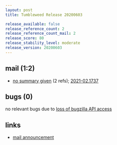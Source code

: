 ```yaml
---
layout: post
title: Tumbleweed Release 20200603

release_available: false
release_reference_count: 2
release_reference_count_mail: 2
release_score: 80
release_stability_level: moderate
release_version: 20200603
---
```


## mail (1:2)

- [no summary given](https://github.com/boombatower/tumbleweed-review/issues/10) (2 refs); [2021-02.1737](https://github.com/boombatower/tumbleweed-review/issues/10)

## bugs (0)

<!--more-->

no relevant bugs due to [loss of bugzilla API access](https://bugzilla.opensuse.org/show_bug.cgi?id=1157722)



## links

- [mail announcement](https://github.com/boombatower/tumbleweed-review/issues/10)
